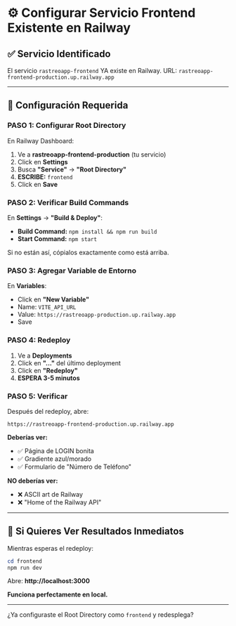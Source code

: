 # ⚙️ Configurar Servicio Frontend Existente en Railway

## ✅ Servicio Identificado

El servicio `rastreoapp-frontend` YA existe en Railway.
URL: `rastreoapp-frontend-production.up.railway.app`

---

## 🔧 Configuración Requerida

### PASO 1: Configurar Root Directory

En Railway Dashboard:

1. Ve a **rastreoapp-frontend-production** (tu servicio)
2. Click en **Settings**
3. Busca **"Service"** → **"Root Directory"**
4. **ESCRIBE:** `frontend`
5. Click en **Save**

### PASO 2: Verificar Build Commands

En **Settings** → **"Build & Deploy"**:

- **Build Command:** `npm install && npm run build`
- **Start Command:** `npm start`

Si no están así, cópialos exactamente como está arriba.

### PASO 3: Agregar Variable de Entorno

En **Variables**:

- Click en **"New Variable"**
- Name: `VITE_API_URL`
- Value: `https://rastreoapp-production.up.railway.app`
- Save

### PASO 4: Redeploy

1. Ve a **Deployments**
2. Click en **"..."** del último deployment
3. Click en **"Redeploy"**
4. **ESPERA 3-5 minutos**

### PASO 5: Verificar

Después del redeploy, abre:

```
https://rastreoapp-frontend-production.up.railway.app
```

**Deberías ver:**
- ✅ Página de LOGIN bonita
- ✅ Gradiente azul/morado
- ✅ Formulario de "Número de Teléfono"

**NO deberías ver:**
- ❌ ASCII art de Railway
- ❌ "Home of the Railway API"

---

## 🚀 Si Quieres Ver Resultados Inmediatos

Mientras esperas el redeploy:

```powershell
cd frontend
npm run dev
```

Abre: **http://localhost:3000**

**Funciona perfectamente en local.**

---

¿Ya configuraste el Root Directory como `frontend` y redesplega?

